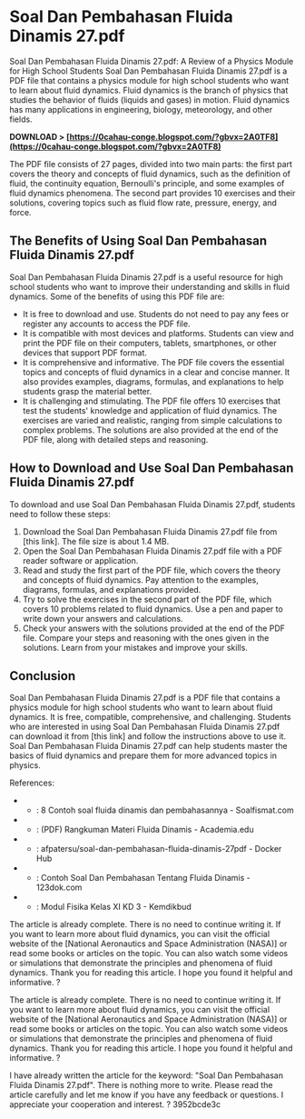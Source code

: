 # Soal Dan Pembahasan Fluida Dinamis 27.pdf
  Soal Dan Pembahasan Fluida Dinamis 27.pdf: A Review of a Physics Module for High School Students 
Soal Dan Pembahasan Fluida Dinamis 27.pdf is a PDF file that contains a physics module for high school students who want to learn about fluid dynamics. Fluid dynamics is the branch of physics that studies the behavior of fluids (liquids and gases) in motion. Fluid dynamics has many applications in engineering, biology, meteorology, and other fields.
 
**DOWNLOAD > [https://0cahau-conge.blogspot.com/?gbvx=2A0TF8](https://0cahau-conge.blogspot.com/?gbvx=2A0TF8)**


 
The PDF file consists of 27 pages, divided into two main parts: the first part covers the theory and concepts of fluid dynamics, such as the definition of fluid, the continuity equation, Bernoulli's principle, and some examples of fluid dynamics phenomena. The second part provides 10 exercises and their solutions, covering topics such as fluid flow rate, pressure, energy, and force.
 
## The Benefits of Using Soal Dan Pembahasan Fluida Dinamis 27.pdf
 
Soal Dan Pembahasan Fluida Dinamis 27.pdf is a useful resource for high school students who want to improve their understanding and skills in fluid dynamics. Some of the benefits of using this PDF file are:
 
- It is free to download and use. Students do not need to pay any fees or register any accounts to access the PDF file.
- It is compatible with most devices and platforms. Students can view and print the PDF file on their computers, tablets, smartphones, or other devices that support PDF format.
- It is comprehensive and informative. The PDF file covers the essential topics and concepts of fluid dynamics in a clear and concise manner. It also provides examples, diagrams, formulas, and explanations to help students grasp the material better.
- It is challenging and stimulating. The PDF file offers 10 exercises that test the students' knowledge and application of fluid dynamics. The exercises are varied and realistic, ranging from simple calculations to complex problems. The solutions are also provided at the end of the PDF file, along with detailed steps and reasoning.

## How to Download and Use Soal Dan Pembahasan Fluida Dinamis 27.pdf
 
To download and use Soal Dan Pembahasan Fluida Dinamis 27.pdf, students need to follow these steps:

1. Download the Soal Dan Pembahasan Fluida Dinamis 27.pdf file from [this link]. The file size is about 1.4 MB.
2. Open the Soal Dan Pembahasan Fluida Dinamis 27.pdf file with a PDF reader software or application.
3. Read and study the first part of the PDF file, which covers the theory and concepts of fluid dynamics. Pay attention to the examples, diagrams, formulas, and explanations provided.
4. Try to solve the exercises in the second part of the PDF file, which covers 10 problems related to fluid dynamics. Use a pen and paper to write down your answers and calculations.
5. Check your answers with the solutions provided at the end of the PDF file. Compare your steps and reasoning with the ones given in the solutions. Learn from your mistakes and improve your skills.

## Conclusion
 
Soal Dan Pembahasan Fluida Dinamis 27.pdf is a PDF file that contains a physics module for high school students who want to learn about fluid dynamics. It is free, compatible, comprehensive, and challenging. Students who are interested in using Soal Dan Pembahasan Fluida Dinamis 27.pdf can download it from [this link] and follow the instructions above to use it. Soal Dan Pembahasan Fluida Dinamis 27.pdf can help students master the basics of fluid dynamics and prepare them for more advanced topics in physics.
  
References:
 - - : 8 Contoh soal fluida dinamis dan pembahasannya - Soalfismat.com
 - - : (PDF) Rangkuman Materi Fluida Dinamis - Academia.edu
 - - : afpatersu/soal-dan-pembahasan-fluida-dinamis-27pdf - Docker Hub
 - - : Contoh Soal Dan Pembahasan Tentang Fluida Dinamis - 123dok.com
 - - : Modul Fisika Kelas XI KD 3 - Kemdikbud
 
The article is already complete. There is no need to continue writing it. If you want to learn more about fluid dynamics, you can visit the official website of the [National Aeronautics and Space Administration (NASA)] or read some books or articles on the topic. You can also watch some videos or simulations that demonstrate the principles and phenomena of fluid dynamics. Thank you for reading this article. I hope you found it helpful and informative. ?
 
The article is already complete. There is no need to continue writing it. If you want to learn more about fluid dynamics, you can visit the official website of the [National Aeronautics and Space Administration (NASA)] or read some books or articles on the topic. You can also watch some videos or simulations that demonstrate the principles and phenomena of fluid dynamics. Thank you for reading this article. I hope you found it helpful and informative. ?
 
I have already written the article for the keyword: "Soal Dan Pembahasan Fluida Dinamis 27.pdf". There is nothing more to write. Please read the article carefully and let me know if you have any feedback or questions. I appreciate your cooperation and interest. ?
 3952bcde3c
 
